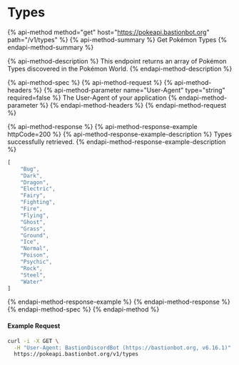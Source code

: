 # Types

{% api-method method="get" host="https://pokeapi.bastionbot.org" path="/v1/types" %}
{% api-method-summary %}
Get Pokémon Types
{% endapi-method-summary %}

{% api-method-description %}
This endpoint returns an array of Pokémon Types discovered in the Pokémon World.
{% endapi-method-description %}

{% api-method-spec %}
{% api-method-request %}
{% api-method-headers %}
{% api-method-parameter name="User-Agent" type="string" required=false %}
The User-Agent of your application
{% endapi-method-parameter %}
{% endapi-method-headers %}
{% endapi-method-request %}

{% api-method-response %}
{% api-method-response-example httpCode=200 %}
{% api-method-response-example-description %}
Types successfully retrieved.
{% endapi-method-response-example-description %}

```javascript
[
    "Bug",
    "Dark",
    "Dragon",
    "Electric",
    "Fairy",
    "Fighting",
    "Fire",
    "Flying",
    "Ghost",
    "Grass",
    "Ground",
    "Ice",
    "Normal",
    "Poison",
    "Psychic",
    "Rock",
    "Steel",
    "Water"
]
```
{% endapi-method-response-example %}
{% endapi-method-response %}
{% endapi-method-spec %}
{% endapi-method %}

#### Example Request

```bash
curl -i -X GET \
  -H "User-Agent: BastionDiscordBot (https://bastionbot.org, v6.16.1)" \
  https://pokeapi.bastionbot.org/v1/types
```


